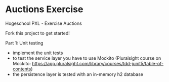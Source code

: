 # Auctions Exercise
Hogeschool PXL - Exercise Auctions

Fork this project to get started!

Part 1: Unit testing

- implement the unit tests
- to test the service layer you have to use Mockito 
(Pluralsight course on Mockito: https://app.pluralsight.com/library/courses/tdd-junit5/table-of-contents)
- the persistence layer is tested with an in-memory h2 database
